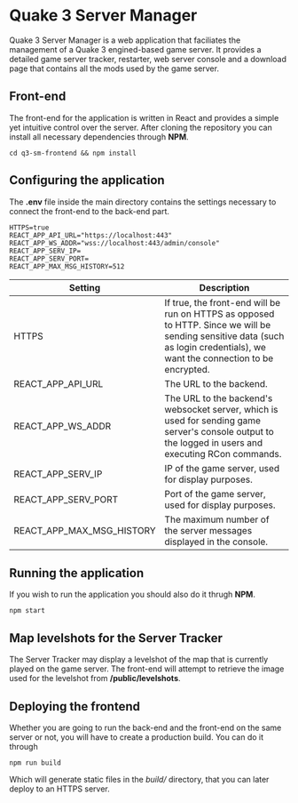 # Quake 3 Server Manager
Quake 3 Server Manager is a web application that faciliates the management of a Quake 3 engined-based game server. It provides a detailed game server tracker, restarter, web server console and a download page that contains all the mods used by the game server.

## Front-end
The front-end for the application is written in React and provides a simple yet intuitive control over the server. After cloning the repository you can install all necessary dependencies through **NPM**.

    cd q3-sm-frontend && npm install

## Configuring the application

The **.env** file inside the main directory contains the settings necessary to connect the front-end to the back-end part.

    HTTPS=true
    REACT_APP_API_URL="https://localhost:443"
    REACT_APP_WS_ADDR="wss://localhost:443/admin/console"
    REACT_APP_SERV_IP=
    REACT_APP_SERV_PORT=
    REACT_APP_MAX_MSG_HISTORY=512

Setting | Description
--- | ---
HTTPS | If true, the front-end will be run on HTTPS as opposed to HTTP. Since we will be sending sensitive data (such as login credentials), we want the connection to be encrypted.
REACT_APP_API_URL | The URL to the backend.
REACT_APP_WS_ADDR | The URL to the backend's websocket server, which is used for sending game server's console output to the logged in users and executing RCon commands.
REACT_APP_SERV_IP | IP of the game server, used for display purposes.
REACT_APP_SERV_PORT | Port of the game server, used for display purposes.
REACT_APP_MAX_MSG_HISTORY | The maximum number of the server messages displayed in the console.

## Running the application
If you wish to run the application you should also do it thrugh **NPM**.

    npm start

## Map levelshots for the Server Tracker
The Server Tracker may display a levelshot of the map that is currently played on the game server. The front-end will attempt to retrieve the image used for the levelshot from **/public/levelshots**.

## Deploying the frontend
Whether you are going to run the back-end and the front-end on the same server or not, you will have to create a production build. You can do it through

    npm run build

Which will generate static files in the *build/* directory, that you can later deploy to an HTTPS server.
